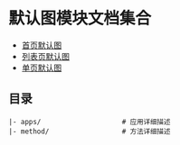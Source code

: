 # 默认图模块文档集合

* [首页默认图](apps/index.md)
* [列表页默认图](apps/index.md)
* [单页默认图](apps/index.md)


## 目录

```text
|- apps/                    # 应用详细描述
|- method/                  # 方法详细描述
```
